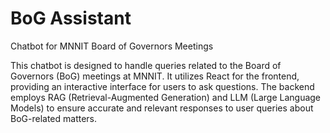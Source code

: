 # BoG Assistant

Chatbot for MNNIT Board of Governors Meetings

This chatbot is designed to handle queries related to the Board of Governors (BoG) meetings at MNNIT. It utilizes React for the frontend, providing an interactive interface for users to ask questions. The backend employs RAG (Retrieval-Augmented Generation) and LLM (Large Language Models) to ensure accurate and relevant responses to user queries about BoG-related matters.
